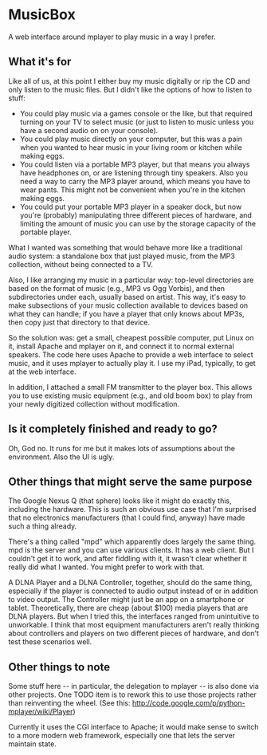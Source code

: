 MusicBox
========

A web interface around mplayer to play music in a way I prefer.

What it's for
-------------

Like all of us, at this point I either buy my music digitally or rip
the CD and only listen to the music files.  But I didn't like the options
of how to listen to stuff:
* You could play music via a games console or the like, but that required
  turning on your TV to select music (or just to listen to music unless you
  have a second audio on on your console).
* You could play music directly on your computer, but this was a pain when
  you wanted to hear music in your living room or kitchen while making eggs.
* You could listen via a portable MP3 player, but that means you always have
  headphones on, or are listening through tiny speakers.  Also you need a
  way to carry the MP3 player around, which means you have to wear pants.
  This might not be convenient when you're in the kitchen making eggs.
* You could put your portable MP3 player in a speaker dock, but now you're
  (probably) manipulating three different pieces of hardware, and limiting
  the amount of music you can use by the storage capacity of the portable
  player.

What I wanted was something that would behave more like a traditional audio
system: a standalone box that just played music, from the MP3 collection,
without being connected to a TV.

Also, I like arranging my music in a particular way: top-level directories
are based on the format of music (e.g., MP3 vs Ogg Vorbis), and then
subdirectories under each, usually based on artist.  This way, it's easy
to make subsections of your music collection available to devices based on what
they can handle; if you have a player that only knows about MP3s, then copy just
that directory to that device.

So the solution was: get a small, cheapest possible computer, put Linux on it,
install Apache and mplayer on it, and connect it to normal external speakers.
The code here uses Apache to provide a web interface to select music, and it
uses mplayer to actually play it.  I use my iPad, typically, to get at the
web interface.

In addition, I attached a small FM transmitter to the player box.
This allows you to use existing music equipment (e.g., and old boom box)
to play from your newly digitized collection without modification.


Is it completely finished and ready to go?
------------------------------------------

Oh, God no.  It runs for me but it makes lots of assumptions about
the environment.  Also the UI is ugly.

Other things that might serve the same purpose
----------------------------------------------

The Google Nexus Q (that sphere) looks like it might do exactly this, including the hardware.
This is such an obvious use case that I'm surprised that no electronics
manufacturers (that I could find, anyway) have made such a thing already.

There's a thing called "mpd" which apparently does largely the same thing.
mpd is the server and you can use various clients.  It has a web client.
But I couldn't get it to work, and after fiddling with it, it wasn't clear
whether it really did what I wanted.  You might prefer to work with
that.

A DLNA Player and a DLNA Controller, together, should do the same thing,
especially if the player is connected to audio output instead of or in addition
to video output.  The Controller might just be an app on a smartphone or tablet.
Theoretically, there are cheap (about $100) media players that are DLNA players.
But when I tried this, the interfaces ranged from unintuitive to unworkable.
I think that most equipment manufacturers aren't really thinking about 
controllers and players on two different pieces of hardware, and don't
test these scenarios well.

Other things to note
--------------------

Some stuff here -- in particular, the delegation to mplayer -- is also
done via other projects.  One TODO item is to rework this to use those
projects rather than reinventing the wheel.
(See this: http://code.google.com/p/python-mplayer/wiki/Player)

Currently it uses the CGI interface to Apache; it would make sense to
switch to a more modern web framework, especially one that lets the
server maintain state.

